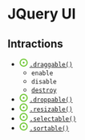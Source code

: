 # JQuery UI
## Intractions
- ![](../../../../-/1.png) [`.draggable()`](drag.html)
    - `enable`
    - `disable`
    - [`destroy`](drop.html)
- ![](../../../../-/1.png) [`.droppable()`](drop.html)
- ![](../../../../-/1.png) [`.resizable()`](resize.html)
- ![](../../../../-/1.png) [`.selectable()`](select.html)
- ![](../../../../-/1.png) [`.sortable()`](sort.html)